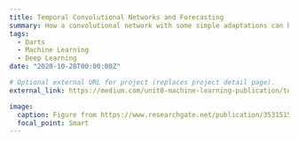 ```yaml
---
title: Temporal Convolutional Networks and Forecasting
summary: How a convolutional network with some simple adaptations can become a powerful tool for sequence modeling and forecasting.
tags:
  - Darts
  - Machine Learning
  - Deep Learning
date: "2020-10-28T00:00:00Z"

# Optional external URL for project (replaces project detail page).
external_link: https://medium.com/unit8-machine-learning-publication/temporal-convolutional-networks-and-forecasting-5ce1b6e97ce4

image:
  caption: Figure from https://www.researchgate.net/publication/353151571_The_predictive_skill_of_convolutional_neural_networks_models_for_disease_forecasting
  focal_point: Smart
---
```

